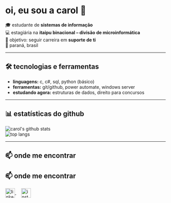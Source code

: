 # oi, eu sou a carol 👋

🎓 estudante de **sistemas de informação**  
💻 estagiária na **itaipu binacional – divisão de microinformática**  
🚀 objetivo: seguir carreira em **suporte de ti**  
📍 paraná, brasil  

---

## 🛠️ tecnologias e ferramentas
- **linguagens:** c, c#, sql, python (básico)  
- **ferramentas:** git/github, power automate, windows server  
- **estudando agora:** estruturas de dados, direito para concursos  

---

## 📊 estatísticas do github
![carol's github stats](https://github-readme-stats.vercel.app/api?username=carolprimila&show_icons=true&theme=dracula)  
![top langs](https://github-readme-stats.vercel.app/api/top-langs/?username=carolprimila&layout=compact&theme=dracula)

---

## 📫 onde me encontrar

## 📫 onde me encontrar

<a href="https://linkedin.com/in/carolineprimila" target="_blank">
  <img align="center" alt="linkedin" width="30px" src="https://cdn.jsdelivr.net/gh/devicons/devicon/icons/linkedin/linkedin-original.svg" />
</a>
&nbsp;&nbsp;&nbsp; <!-- espaço -->
<a href="https://instagram.com/carolprimila" target="_blank">
  <img align="center" alt="instagram" width="30px" src="https://upload.wikimedia.org/wikipedia/commons/a/a5/Instagram_icon.png" />
</a>
